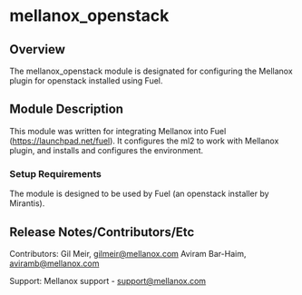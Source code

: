 # mellanox_openstack

## Overview

The mellanox_openstack module is designated for configuring the Mellanox plugin
for openstack installed using Fuel.


## Module Description

This module was written for integrating Mellanox into Fuel (https://launchpad.net/fuel).
It configures the ml2 to work with Mellanox plugin, and installs and configures the environment.


### Setup Requirements

The module is designed to be used by Fuel (an openstack installer by Mirantis).


## Release Notes/Contributors/Etc

Contributors:
Gil Meir, gilmeir@mellanox.com
Aviram Bar-Haim, aviramb@mellanox.com

Support:
Mellanox support - support@mellanox.com
